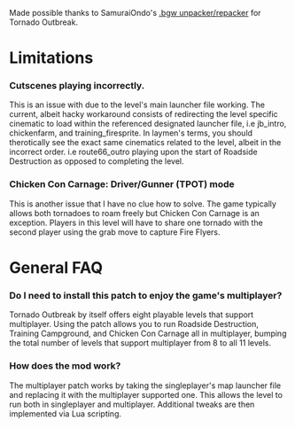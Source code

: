 Made possible thanks to SamuraiOndo's [.bgw unpacker/repacker](https://github.com/SamuraiOndo/tornado-outbreak-bgw) for Tornado Outbreak.

# Limitations
### Cutscenes playing incorrectly.
This is an issue with due to the level's main launcher file working. The current, albeit hacky workaround consists of redirecting the level specific cinematic to load within the referenced designated launcher file, i.e jb_intro, chickenfarm, and training_firesprite. In laymen's terms, you should therotically see the exact same cinematics related to the level, albeit in the incorrect order. i.e route66_outro playing upon the start of Roadside Destruction as opposed to completing the level.
### Chicken Con Carnage: Driver/Gunner (TPOT) mode
This is another issue that I have no clue how to solve. The game typically allows both tornadoes to roam freely but Chicken Con Carnage is an exception. Players in this level will have to share one tornado with the second player using the grab move to capture Fire Flyers.

# General FAQ
### Do I need to install this patch to enjoy the game's multiplayer?
Tornado Outbreak by itself offers eight playable levels that support multiplayer. Using the patch allows you to run Roadside Destruction, Training Campground, and Chicken Con Carnage all in multiplayer, bumping the total number of levels that support multiplayer from 8 to all 11 levels.
### How does the mod work?
The multiplayer patch works by taking the singleplayer's map launcher file and replacing it with the multiplayer supported one. This allows the level to run both in singleplayer and multiplayer. Additional tweaks are then implemented via Lua scripting.
